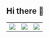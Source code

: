 ## Hi there 👋

<table>
  <tr>
    <td align="left">
      <a href="https://github.com/anuraghazra/github-readme-stats">
        <img src="https://github-readme-stats.vercel.app/api/top-langs/?username=iamtherafsan&layout=donut-vertical" />
    </a>
    </td>
    <td align="right">
      <a href="https://github.com/anuraghazra/github-readme-stats">
        <img src="https://github-readme-stats.vercel.app/api/top-langs/?username=iamtherafsan" />
      </a>
    </td>
    <td>
      <img src="https://github-readme-stats.vercel.app/api?username=iamtherafsan" />
    </td>
  </tr>
</table>



